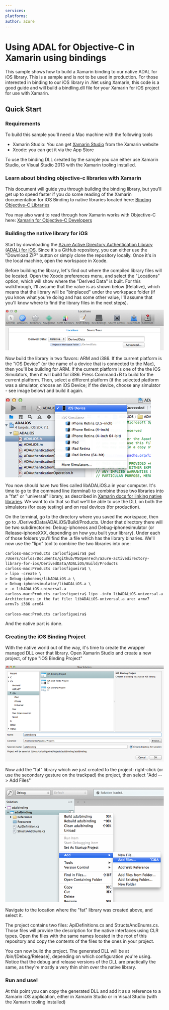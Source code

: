 ```yaml
---
services:
platforms:
author: azure
---
```


# Using ADAL for Objective-C in Xamarin using bindings


This sample shows how to build a Xamarin binding to our native ADAL for iOS library. This is a sample and is not to be used in production. For those interested in binding to our iOS library in .Net using Xamarin, this code is a good guide and will build a bindling.dll file for your Xamarin for iOS project for use with Xamarin.

## Quick Start

### Requirements

To build this sample you'll need a Mac machine with the following tools

- Xamarin Studio: You can get [Xamarin Studio](http://xamarin.com/studio?_bt=44014804148&_bk=xamarin%20studio&_bm=e&gclid=COqr3sHrs70CFUWVfgodkmEAwg) from the Xamarin website
- Xcode: you can get it via the App Store

To use the binding DLL created by the sample you can either use Xamarin Studio, or Visual Studio 2013 with the Xamarin tooling installed.

### Learn about binding objective-c libraries with Xamarin

This document will guide you through building the binding library, but you'll get up to speed faster if you do some reading of the Xamarin documentation for iOS Binding to native libraries located here: [Binding Objective-C Libraries](http://docs.xamarin.com/guides/ios/advanced_topics/binding_objective-c/binding_objc_libs/)

You may also want to read through how Xamarin works with Objective-C here: [Xamarin for Objective-C Developers](http://docs.xamarin.com/guides/ios/advanced_topics/xamarin_for_objc/)

### Building the native library for iOS

Start by downloading the [Azure Active Directory Authentication Library (ADAL) for iOS](https://github.com/MSOpenTech/azure-activedirectory-library-for-ios). Since it's a GitHub repository, you can either use the "Download ZIP" button or simply clone the repository locally. Once it's in the local machine, open the workspace in Xcode.

Before building the library, let's find out where the compiled library files will be located. Open the Xcode preferences menu, and select the "Locations" option, which will show where the "Derived Data" is built. For this walkthrough, I'll assume that the value is as shown below (Relative), which means that the library will be "binplaced" under the workspace folder (if you know what you're doing and has some other value, I'll assume that you'll know where to find the library files in the next steps).

![Setting the location where the compiled library will be built](images/001-DerivedDataLocation.png)

Now build the library in two flavors: ARM and i386. If the current platform is the "iOS Device" (or the name of a device that is connected to the Mac), then you'll be building for ARM. If the current platform is one of the the iOS Simulators, then it will build for i386. Press Command+B to build for the current platform. Then, select a different platform (if the selected platform was a simulator, choose an iOS Device; if the device, choose any simulator - see image below) and build it again.

![Building for multiple platforms](images/002-BuildingForMultiplePlatforms.png)

You now should have two files called libADALiOS.a in your computer. It's time to go to the command line (terminal) to combine those two libraries into a "fat" or "universal" library, as described in [Xamarin docs for linking native libraries](http://docs.xamarin.com/guides/ios/advanced_topics/native_interop/). We want to do that so that we'll be able to use the DLL on both the simulators (for easy testing) and on real devices (for production).

On the terminal, go to the directory where you saved the workspace, then go to ./DerivedData/ADALiOS/Build/Products. Under that directory there will be two subdirectories: Debug-iphoneos and Debug-iphonesimulator (or Release-iphoneXXX, depending on how you built your library). Under each of those folders you'll find the .a file which has the library binaries. We'll now use the "lipo" tool to combine the two libraries into one:

    carloss-mac:Products carlosfigueira$ pwd
    /Users/carlos/Documents/github/MSOpenTech/azure-activedirectory-library-for-ios/DerivedData/ADALiOS/Build/Products
    carloss-mac:Products carlosfigueira$ \
    > lipo -create \
    > Debug-iphoneos/libADALiOS.a \
    > Debug-iphonesimulator/libADALiOS.a \
    > -o libADALiOS-universal.a
    carloss-mac:Products carlosfigueira$ lipo -info libADALiOS-universal.a
    Architectures in the fat file: libADALiOS-universal.a are: armv7 armv7s i386 arm64
    
    carloss-mac:Products carlosfigueira$ 

And the native part is done.

### Creating the iOS Binding Project

With the native world out of the way, it's time to create the wrapper managed DLL over that library. Open Xamarin Studio and create a new project, of type "iOS Binding Project"

![Create new iOS Binding Project](images/003-NewiOSBindingProject.png)

Now add the "fat" library which we just created to the project: right-click (or use the secondary gesture on the trackpad) the project, then select "Add --> Add Files"

![Add native library to binding project](images/004-AddFatLibraryToBindingProject.png)

Navigate to the location where the "fat" library was created above, and select it.

The project contains two files: ApiDefinitions.cs and StructsAndEnums.cs. Those files will provide the description for the native interfaces using CLR types. Open the files with the same names located in the root of this repository and copy the contents of the files to the ones in your project.

You can now build the project. The generated DLL will be at <projectFolder>/bin/[Debug/Release], depending on which configuration you're using. Notice that the debug and release versions of the DLL are practically the same, as they're mostly a very thin shim over the native library.

### Run and use!

At this point you can copy the generated DLL and add it as a reference to a Xamarin iOS application, either in Xamarin Studio or in Visual Studio (with the Xamarin tooling installed)
